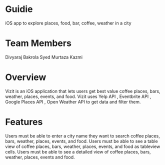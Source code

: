 # Guidie
iOS app to explore places, food, bar, coffee, weather in a city


# Team Members

Divyaraj Bakrola
Syed Murtaza Kazmi


# Overview
Vizit is an iOS application that lets users get best value coffee places, bars, weather, places, events, and food. Vizit uses Yelp API , Eventbrite API , Google Places API , Open Weather API to get data and filter them.

# Features
Users must be able to enter a city name they want to search coffee places, bars, weather, places, events, and food.
Users must be able to see a table view of coffee places, bars, weather, places, events, and food as tableview cells.
Users must be able to see a detailed view of coffee places, bars, weather, places, events and food.
